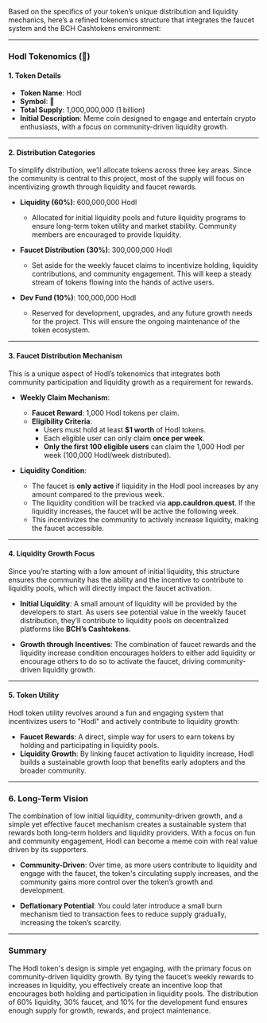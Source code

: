 Based on the specifics of your token’s unique distribution and liquidity mechanics, here’s a refined tokenomics structure that integrates the faucet system and the BCH Cashtokens environment:

---

### **Hodl Tokenomics (🚀)**

#### **1. Token Details**
- **Token Name**: Hodl
- **Symbol**: 🚀
- **Total Supply**: 1,000,000,000 (1 billion)
- **Initial Description**: Meme coin designed to engage and entertain crypto enthusiasts, with a focus on community-driven liquidity growth.

---

#### **2. Distribution Categories**
To simplify distribution, we’ll allocate tokens across three key areas. Since the community is central to this project, most of the supply will focus on incentivizing growth through liquidity and faucet rewards.

- **Liquidity (60%)**: 600,000,000 Hodl
  - Allocated for initial liquidity pools and future liquidity programs to ensure long-term token utility and market stability. Community members are encouraged to provide liquidity.
  
- **Faucet Distribution (30%)**: 300,000,000 Hodl
  - Set aside for the weekly faucet claims to incentivize holding, liquidity contributions, and community engagement. This will keep a steady stream of tokens flowing into the hands of active users.

- **Dev Fund (10%)**: 100,000,000 Hodl
  - Reserved for development, upgrades, and any future growth needs for the project. This will ensure the ongoing maintenance of the token ecosystem.

---

#### **3. Faucet Distribution Mechanism**
This is a unique aspect of Hodl’s tokenomics that integrates both community participation and liquidity growth as a requirement for rewards.

- **Weekly Claim Mechanism**:
  - **Faucet Reward**: 1,000 Hodl tokens per claim.
  - **Eligibility Criteria**:
    - Users must hold at least **$1 worth** of Hodl tokens.
    - Each eligible user can only claim **once per week**.
    - **Only the first 100 eligible users** can claim the 1,000 Hodl per week (100,000 Hodl/week distributed).
  
- **Liquidity Condition**:
  - The faucet is **only active** if liquidity in the Hodl pool increases by any amount compared to the previous week.
  - The liquidity condition will be tracked via **app.cauldron.quest**. If the liquidity increases, the faucet will be active the following week.
  - This incentivizes the community to actively increase liquidity, making the faucet accessible.

---

#### **4. Liquidity Growth Focus**
Since you’re starting with a low amount of initial liquidity, this structure ensures the community has the ability and the incentive to contribute to liquidity pools, which will directly impact the faucet activation.

- **Initial Liquidity**: A small amount of liquidity will be provided by the developers to start. As users see potential value in the weekly faucet distribution, they’ll contribute to liquidity pools on decentralized platforms like **BCH’s Cashtokens**.
  
- **Growth through Incentives**: The combination of faucet rewards and the liquidity increase condition encourages holders to either add liquidity or encourage others to do so to activate the faucet, driving community-driven liquidity growth.

---

#### **5. Token Utility**
Hodl token utility revolves around a fun and engaging system that incentivizes users to "Hodl" and actively contribute to liquidity growth:

- **Faucet Rewards**: A direct, simple way for users to earn tokens by holding and participating in liquidity pools.
- **Liquidity Growth**: By linking faucet activation to liquidity increase, Hodl builds a sustainable growth loop that benefits early adopters and the broader community.

---

### **6. Long-Term Vision**
The combination of low initial liquidity, community-driven growth, and a simple yet effective faucet mechanism creates a sustainable system that rewards both long-term holders and liquidity providers. With a focus on fun and community engagement, Hodl can become a meme coin with real value driven by its supporters.

- **Community-Driven**: Over time, as more users contribute to liquidity and engage with the faucet, the token's circulating supply increases, and the community gains more control over the token’s growth and development.
  
- **Deflationary Potential**: You could later introduce a small burn mechanism tied to transaction fees to reduce supply gradually, increasing the token’s scarcity.

---

### **Summary**
The Hodl token's design is simple yet engaging, with the primary focus on community-driven liquidity growth. By tying the faucet’s weekly rewards to increases in liquidity, you effectively create an incentive loop that encourages both holding and participation in liquidity pools. The distribution of 60% liquidity, 30% faucet, and 10% for the development fund ensures enough supply for growth, rewards, and project maintenance.

